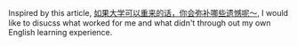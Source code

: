 Inspired by this article, [如果大学可以重来的话，你会弥补哪些遗憾呢～](https://www.douban.com/group/topic/229187851/?_dtcc=1&_i=17867289Bza_sm), I would like to disucss what worked for me and what didn't through out my own English learning experience.


